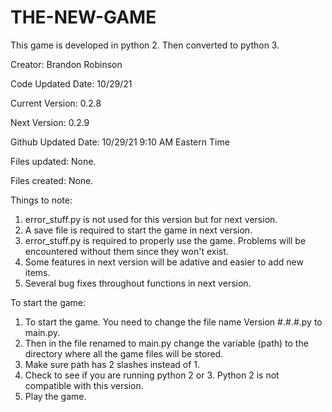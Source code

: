 # THE-NEW-GAME
This game is developed in python 2.
Then converted to python 3.

Creator: Brandon Robinson

Code Updated Date: 10/29/21

Current Version: 0.2.8

Next Version: 0.2.9

Github Updated Date: 10/29/21 9:10 AM Eastern Time

Files updated:
  None.

Files created:
  None.
 
 Things to note:
  1. error_stuff.py is not used for this version but for next version.
  2. A save file is required to start the game in next version.
  3. error_stuff.py is required to properly use the game. Problems will be encountered without them since they won't exist.
  4. Some features in next version will be adative and easier to add new items.
  5. Several bug fixes throughout functions in next version.
  
To start the game:
1. To start the game. You need to change the file name Version #.#.#.py to main.py.
2. Then in the file renamed to main.py change the variable (path) to the directory where all the game files will be stored.
3. Make sure path has 2 slashes instead of 1.
4. Check to see if you are running python 2 or 3. Python 2 is not compatible with this version.
5. Play the game.
